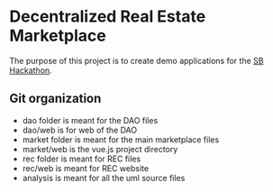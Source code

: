 # Decentralized Real Estate Marketplace

The purpose of this project is to create demo applications for the [SB Hackathon](https://sbhack21.devpost.com/).

## Git organization
- dao folder is meant for the DAO files
- dao/web is for web of the DAO
- market folder is meant for the main marketplace files
- market/web is the vue.js project directory
- rec folder is meant for REC files
- rec/web is meant for REC website
- analysis is meant for all the uml source files
